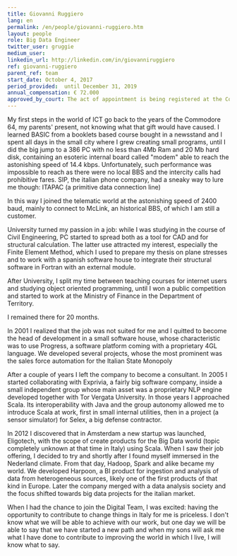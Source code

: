 ```yaml
---
title: Giovanni Ruggiero
lang: en
permalink: /en/people/giovanni-ruggiero.htm
layout: people
role: Big Data Engineer
twitter_user: gruggie
medium_user:
linkedin_url: http://linkedin.com/in/giovanniruggiero
ref: giovanni-ruggiero
parent_ref: team
start_date: October 4, 2017
period_provided:  until December 31, 2019
annual_compensation: € 72.000
approved_by_court: The act of appointment is being registered at the Court of Auditors
---
```

My first steps in the world of ICT go back to the years of the Commodore 64, my parents' present, not knowing what that gift would have caused.
I learned BASIC from a booklets based course bought in a newsstand and I spent all days in the small city
where I grew creating  small programs, until I did the big jump to a 386 PC with no less than 4Mb Ram and 20 Mb hard disk, containing an esoteric internal board called "modem" able to reach the astonishing speed of 14.4 kbps.
Unfortunately, such performance was impossible to reach as there were no local BBS and the intercity calls had prohibitive fares.
SIP, the italian phone company, had a sneaky way to lure me though: ITAPAC (a primitive data connection line)

In this way I joined the telematic world at the astonishing speed of 2400 baud, mainly to connect to McLink, an historical BBS, of which I am still a customer.

University turned my passion in a job: while I was studying in the course of Civil Engineering, PC started to spread both as a tool for CAD and for structural calculation. The latter use attracted my interest, especially the Finite Element Method, which I used to prepare my thesis on plane stresses and to work with a spanish software house to integrate their structural software in Fortran with an external module.

After University, I split my time between teaching courses for internet users and studying object oriented programming, until I won a public competition and started to work at the Ministry of Finance in the Department of Territory.

I remained there for 20 months.

In 2001 I realized that the job was not suited for me  and I quitted to become the head of development in a small software house, whose characteristic was to use Progress, a software platform coming with a proprietary 4GL language.
We developed several projects, whose the most prominent was the sales force automation for the Italian State Monopoly

After a couple of years I left the company to become a consultant. In 2005 I started collaborating with Exprivia, a fairly big software company, inside a small independent group whose main asset was a proprietary NLP engine developed together with Tor Vergata University.
In those years I approached Scala. Its interoperability with Java and the group autonomy allowed me to introduce Scala at work, first in small internal utilities, then in a project (a sensor simulator) for Selex, a big defense contractor.

In 2012 I discovered that in Amsterdam a new startup was launched, Eligotech, with the scope of create products for the Big Data world (topic completely unknown at that time in Italy) using Scala. When I saw their job offering, I decided to try and shortly after I found myself immersed in the Nederland climate.
From that day, Hadoop, Spark and alike became my world. We developed Harpoon, a BI product for ingestion and analysis of data from heterogeneous sources, likely one of the first products of that kind in Europe. Later the company merged with a data analysis society and the focus shifted towards big data projects for the italian market.

When I had the chance to join the Digital Team, I was excited: having the opportunity to contribute to change things in Italy for me is priceless.
I don't know what we will be able to achieve with our work, but one day we will be able to say that we have started a new path and when my sons will ask me what I have done to contribute to improving the world in which I live, I will know what to say.


